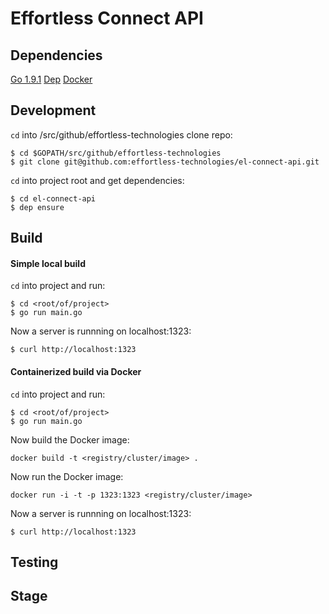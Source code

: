 # Effortless Connect API

## Dependencies

[Go 1.9.1](https://golang.org/doc/install)
[Dep](https://github.com/golang/dep#dep)
[Docker](https://docs.docker.com/engine/installation/)

## Development

`cd` into <gopath>/src/github/effortless-technologies clone repo:

```
$ cd $GOPATH/src/github/effortless-technologies
$ git clone git@github.com:effortless-technologies/el-connect-api.git
```

`cd` into project root and get dependencies:
```
$ cd el-connect-api
$ dep ensure
```

## Build

#### Simple local build

`cd` into project and run:

```
$ cd <root/of/project>
$ go run main.go
```

Now a server is runnning on localhost:1323:

```
$ curl http://localhost:1323
```

#### Containerized build via Docker

`cd` into project and run:

```
$ cd <root/of/project>
$ go run main.go
```

Now build the Docker image:

```
docker build -t <registry/cluster/image> .
```

Now run the Docker image:

```
docker run -i -t -p 1323:1323 <registry/cluster/image>
```

Now a server is runnning on localhost:1323:

```
$ curl http://localhost:1323
```

## Testing

## Stage
